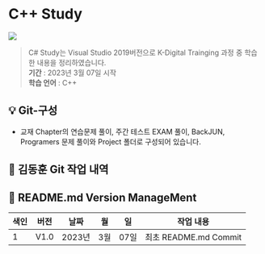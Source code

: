 # C++ Study

<img src="https://capsule-render.vercel.app/api?type=wave&color=auto&height=300&section=header&text=CPP%20Study&fontSize=90" />

> C# Study는 Visual Studio 2019버전으로 K-Digital Trainging 과정 중 학습한 내용을 정리하였습니다.
<br/> **기간** : 2023년 3월 07일 시작
<br/> **학습 언어**    : C++

:bulb:   Git-구성
------------------------
* 교재 Chapter의 연습문제 풀이, 주간 테스트 EXAM 풀이, BackJUN, Programers 문제 풀이와 Project 폴더로 구성되어 있습니다. 

💾 김동훈 Git 작업 내역
------------------------


:nail_care: README.md Version ManageMent
------------------------

색인|버전|날짜|월|일|작업 내용
---|---|---|---|---|---|
1|V1.0|2023년|3월|07일|최초 README.md Commit
